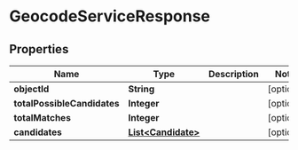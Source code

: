 
# GeocodeServiceResponse

## Properties
Name | Type | Description | Notes
------------ | ------------- | ------------- | -------------
**objectId** | **String** |  |  [optional]
**totalPossibleCandidates** | **Integer** |  |  [optional]
**totalMatches** | **Integer** |  |  [optional]
**candidates** | [**List&lt;Candidate&gt;**](Candidate.md) |  |  [optional]



